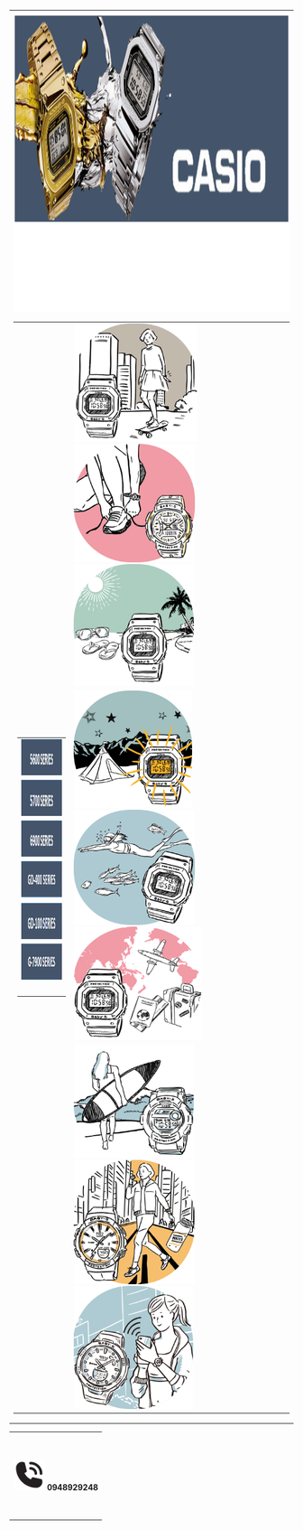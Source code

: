<!DOCTYPE html PUBLIC "-//W3C//DTD XHTML 1.0 Transitional//EN" "http://www.w3.org/TR/xhtml1/DTD/xhtml1-transitional.dtd">
<html xmlns="http://www.w3.org/1999/xhtml">
<head>
<meta http-equiv="Content-Type" content="text/html; charset=utf-8" />
<title>Untitled Document</title>
</head>

<body>
<table width="1219" align="center">
  <tr>
    <td width="1211" height="250"><img src="รูปภาพ1.png" width="1210" height="532" />
      <table width="1200" align="center">
        <tr>
          <td width="200" rowspan="3"><table width="376">
            <tr>
              <td width="368" align="center" valign="top"><a href="11.html"><img src="Untitled-4.png" width="238" height="64" /></a></td>
            </tr>
            <tr>
              <td align="center" valign="top"><a href="12.html"><img src="a.png" width="238" height="64" /></a></td>
            </tr>
            <tr>
              <td align="center" valign="top"><a href="13.html"><img src="1.png" alt="" width="238" height="64" /></a></td>
            </tr>
            <tr>
              <td align="center" valign="top"><a href="14.html"><img src="รูปภาพ.png" width="238" height="65" /></a></td>
            </tr>
            <tr>
              <td align="center" valign="top"><a href="15.html"><img src="3.png" width="238" height="64" /></a></td>
            </tr>
            <tr>
              <td align="center" valign="top"><a href="16.html"><img src="4.png" width="238" height="64" /></a></td>
            </tr>
            <tr>
              <td align="center" valign="top">&nbsp;</td>
            </tr>
          </table></td>
          <td width="1000" height="260"><a href="2.html"><img src="fnc_shock.png" width="219" height="210" /></a><a href="3.html"><img src="fnc_lap.png" width="215" height="210" /></a><a href="4.html"><img src="fnc_solar.png" width="213" height="216" /></a></td>
        </tr>
        <tr>
          <td><a href="5.html"><img src="fnc_light.png" width="210" height="208" /></a><a href="6.html"><img src="fnc_wp.png" width="215" height="204" /></a><a href="7.html"><img src="fnc_worldtime.png" width="227" height="201" /></a></td>
        </tr>
        <tr>
          <td><a href="8.html"><img src="fnc_tide.png" width="213" height="201" /></a><a href="9.html"><img src="fnc_step.png" width="215" height="220" /></a><a href="10.html"><img src="fnc_splink.png" width="212" height="218" /></a></td>
        </tr>
    </table></td>
  </tr>
</table>
<table width="1200" align="center">
  <tr>
    <td height="150"><img src="phonecall_110970 (1).png" width="56" height="55" /> <strong>0948929248</strong></td>
  </tr>
</table>
</body>
</html>
